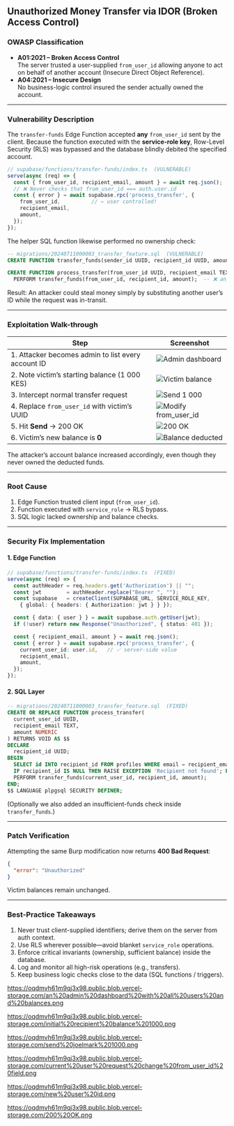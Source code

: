 ## Unauthorized Money Transfer via IDOR (Broken Access Control)

### OWASP Classification
- **A01:2021 – Broken Access Control**  
  The server trusted a user-supplied `from_user_id` allowing anyone to act on behalf of another account (Insecure Direct Object Reference).
- **A04:2021 – Insecure Design**  
  No business-logic control insured the sender actually owned the account.

---

### Vulnerability Description
The `transfer-funds` Edge Function accepted **any** `from_user_id` sent by the client. Because the function executed with the **service-role key**, Row-Level Security (RLS) was bypassed and the database blindly debited the specified account.

```ts
// supabase/functions/transfer-funds/index.ts  (VULNERABLE)
serve(async (req) => {
  const { from_user_id, recipient_email, amount } = await req.json();
  // ❌ Never checks that from_user_id === auth.user.id
  const { error } = await supabase.rpc('process_transfer', {
    from_user_id,          // ← user controlled!
    recipient_email,
    amount,
  });
});
```

The helper SQL function likewise performed no ownership check:

```sql
-- migrations/20240711000003_transfer_feature.sql  (VULNERABLE)
CREATE FUNCTION transfer_funds(sender_id UUID, recipient_id UUID, amount NUMERIC) ...;

CREATE FUNCTION process_transfer(from_user_id UUID, recipient_email TEXT, amount NUMERIC) ...
  PERFORM transfer_funds(from_user_id, recipient_id, amount);  -- ❌ any UUID works
```

Result: An attacker could steal money simply by substituting another user’s ID while the request was in-transit.

---

### Exploitation Walk-through

| Step | Screenshot |
|------|------------|
| 1. Attacker becomes admin to list every account ID | ![Admin dashboard](https://oqdmvh61m9qj3x98.public.blob.vercel-storage.com/an%20admin%20dashboard%20with%20all%20users%20and%20balances.png) |
| 2. Note victim’s starting balance (1 000 KES) | ![Victim balance](https://oqdmvh61m9qj3x98.public.blob.vercel-storage.com/initial%20recipient%20balance%201000.png) |
| 3. Intercept normal transfer request | ![Send 1 000](https://oqdmvh61m9qj3x98.public.blob.vercel-storage.com/send%20joelmark%201000.png) |
| 4. Replace `from_user_id` with victim’s UUID | ![Modify from_user_id](https://oqdmvh61m9qj3x98.public.blob.vercel-storage.com/current%20user%20request%20change%20from_user_id%20field.png) |
| 5. Hit **Send** → 200 OK | ![200 OK](https://oqdmvh61m9qj3x98.public.blob.vercel-storage.com/200%20OK.png) |
| 6. Victim’s new balance is **0** | ![Balance deducted](https://oqdmvh61m9qj3x98.public.blob.vercel-storage.com/new%20user%20id.png) |

The attacker’s account balance increased accordingly, even though they never owned the deducted funds.

---

### Root Cause
1. Edge Function trusted client input (`from_user_id`).
2. Function executed with `service_role` → RLS bypass.
3. SQL logic lacked ownership and balance checks.

---

### Security Fix Implementation

#### 1. Edge Function
```ts
// supabase/functions/transfer-funds/index.ts  (FIXED)
serve(async (req) => {
  const authHeader = req.headers.get('Authorization') || "";
  const jwt        = authHeader.replace("Bearer ", "");
  const supabase   = createClient(SUPABASE_URL, SERVICE_ROLE_KEY,
    { global: { headers: { Authorization: jwt } } });

  const { data: { user } } = await supabase.auth.getUser(jwt);
  if (!user) return new Response("Unauthorized", { status: 401 });

  const { recipient_email, amount } = await req.json();
  const { error } = await supabase.rpc('process_transfer', {
    current_user_id: user.id,   // ✅ server-side value
    recipient_email,
    amount,
  });
});
```

#### 2. SQL Layer
```sql
-- migrations/20240711000003_transfer_feature.sql  (FIXED)
CREATE OR REPLACE FUNCTION process_transfer(
  current_user_id UUID,
  recipient_email TEXT,
  amount NUMERIC
) RETURNS VOID AS $$
DECLARE
  recipient_id UUID;
BEGIN
  SELECT id INTO recipient_id FROM profiles WHERE email = recipient_email;
  IF recipient_id IS NULL THEN RAISE EXCEPTION 'Recipient not found'; END IF;
  PERFORM transfer_funds(current_user_id, recipient_id, amount);
END;
$$ LANGUAGE plpgsql SECURITY DEFINER;
```

(Optionally we also added an insufficient-funds check inside `transfer_funds`.)

---

### Patch Verification
Attempting the same Burp modification now returns **400 Bad Request**:
```json
{
  "error": "Unauthorized"
}
```
Victim balances remain unchanged.

---

### Best-Practice Takeaways
1. Never trust client-supplied identifiers; derive them on the server from auth context.
2. Use RLS wherever possible—avoid blanket `service_role` operations.
3. Enforce critical invariants (ownership, sufficient balance) inside the database.
4. Log and monitor all high-risk operations (e.g., transfers).
5. Keep business logic checks close to the data (SQL functions / triggers).


https://oqdmvh61m9qj3x98.public.blob.vercel-storage.com/an%20admin%20dashboard%20with%20all%20users%20and%20balances.png

https://oqdmvh61m9qj3x98.public.blob.vercel-storage.com/initial%20recipient%20balance%201000.png

https://oqdmvh61m9qj3x98.public.blob.vercel-storage.com/send%20joelmark%201000.png

https://oqdmvh61m9qj3x98.public.blob.vercel-storage.com/current%20user%20request%20change%20from_user_id%20field.png

https://oqdmvh61m9qj3x98.public.blob.vercel-storage.com/new%20user%20id.png

https://oqdmvh61m9qj3x98.public.blob.vercel-storage.com/200%20OK.png
